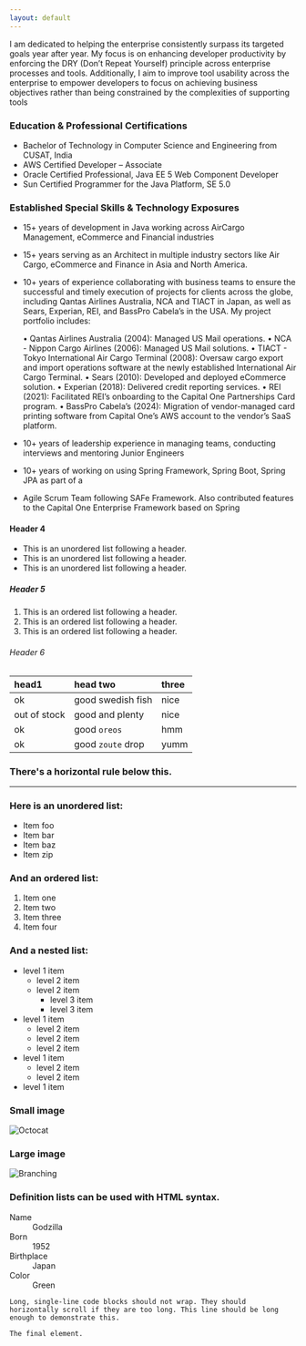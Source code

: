 ```yaml
---
layout: default
---
```


I am dedicated to helping the enterprise consistently surpass its targeted goals year after year. 
My focus is on enhancing developer productivity by enforcing the DRY (Don’t Repeat Yourself) principle across enterprise processes and tools. 
Additionally, I aim to improve tool usability across the enterprise to empower developers to focus on achieving business objectives rather than being constrained by the complexities of supporting tools

### Education & Professional Certifications

- Bachelor of Technology in Computer Science and Engineering from CUSAT, India
- AWS Certified Developer – Associate
- Oracle Certified Professional, Java EE 5 Web Component Developer
- Sun Certified Programmer for the Java Platform, SE 5.0

### Established Special Skills & Technology Exposures

- 15+ years of development in Java working across AirCargo Management, eCommerce and Financial industries
- 15+ years serving as an Architect in multiple industry sectors like Air Cargo, eCommerce and Finance in Asia and North America.
- 10+ years of experience collaborating with business teams to ensure the successful and timely execution of projects for clients across the globe, including Qantas Airlines Australia, NCA and TIACT in Japan, as well as Sears, Experian, REI, and BassPro Cabela’s in the USA. My project portfolio includes:

  •	Qantas Airlines Australia (2004): Managed US Mail operations.
	•	NCA - Nippon Cargo Airlines (2006): Managed US Mail solutions.
	•	TIACT - Tokyo International Air Cargo Terminal (2008): Oversaw cargo export and import operations software at the newly established International Air Cargo Terminal.
	•	Sears (2010): Developed and deployed eCommerce solution.
	•	Experian (2018): Delivered credit reporting services.
	•	REI (2021): Facilitated REI’s onboarding to the Capital One Partnerships Card program.
	•	BassPro Cabela’s (2024): Migration of vendor-managed card printing software from Capital One’s AWS account to the vendor’s SaaS platform.
 
- 10+ years of leadership experience in managing teams, conducting interviews and mentoring Junior Engineers
- 10+ years of working on using Spring Framework, Spring Boot, Spring JPA as part of a
- Agile Scrum Team following SAFe Framework. Also contributed features to the Capital One Enterprise Framework based on Spring


#### Header 4

*   This is an unordered list following a header.
*   This is an unordered list following a header.
*   This is an unordered list following a header.

##### Header 5

1.  This is an ordered list following a header.
2.  This is an ordered list following a header.
3.  This is an ordered list following a header.

###### Header 6

| head1        | head two          | three |
|:-------------|:------------------|:------|
| ok           | good swedish fish | nice  |
| out of stock | good and plenty   | nice  |
| ok           | good `oreos`      | hmm   |
| ok           | good `zoute` drop | yumm  |

### There's a horizontal rule below this.

* * *

### Here is an unordered list:

*   Item foo
*   Item bar
*   Item baz
*   Item zip

### And an ordered list:

1.  Item one
1.  Item two
1.  Item three
1.  Item four

### And a nested list:

- level 1 item
  - level 2 item
  - level 2 item
    - level 3 item
    - level 3 item
- level 1 item
  - level 2 item
  - level 2 item
  - level 2 item
- level 1 item
  - level 2 item
  - level 2 item
- level 1 item

### Small image

![Octocat](https://github.githubassets.com/images/icons/emoji/octocat.png)

### Large image

![Branching](https://guides.github.com/activities/hello-world/branching.png)


### Definition lists can be used with HTML syntax.

<dl>
<dt>Name</dt>
<dd>Godzilla</dd>
<dt>Born</dt>
<dd>1952</dd>
<dt>Birthplace</dt>
<dd>Japan</dd>
<dt>Color</dt>
<dd>Green</dd>
</dl>

```
Long, single-line code blocks should not wrap. They should horizontally scroll if they are too long. This line should be long enough to demonstrate this.
```

```
The final element.
```
